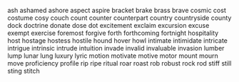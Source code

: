 ash
ashamed
ashore
aspect
aspire
bracket
brake
brass
brave
cosmic
cost
costume
cosy
couch
count
counter
counterpart
country
countryside
county
dock
doctrine
donate
dose
dot
excitement
exclaim
excursion
excuse
exempt
exercise
foremost
forgive
forth
forthcoming
fortnight
hospitality
host
hostage
hostess
hostile
hound
hover
howl
intimate
intimidate
intricate
intrigue
intrinsic
intrude
intuition
invade
invalid
invaluable
invasion
lumber
lump
lunar
lung
luxury
lyric
motion
motivate
motive
motor
mount
mourn
move
proficiency
profile
rip
ripe
ritual
roar
roast
rob
robust
rock
rod
stiff
still
sting
stitch
